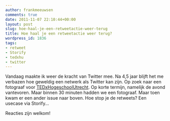 ```yaml
---
author: frankmeeuwsen
comments: true
date: 2011-11-07 22:10:44+00:00
layout: post
slug: hoe-haal-je-een-retweetactie-weer-terug
title: Hoe haal je een retweetactie weer terug?
wordpress_id: 1836
tags:
- retweet
- Storify
- tedxhu
- twitter
---
```


Vandaag maakte ik weer de kracht van Twitter mee. Na 4,5 jaar blijft het me verbazen hoe geweldig een netwerk als Twitter kan zijn. Op zoek naar een fotograaf voor [TEDxHogeschoolUtrecht](http://www.tedxhogeschoolutrecht.com). Op korte termijn, namelijk de avond vantevoren. Maar binnen 30 minuten hadden we een fotograaf. Maar toen kwam er een ander issue naar boven. Hoe stop je de retweets? Een usecase via Storify...



Reacties zijn welkom!
